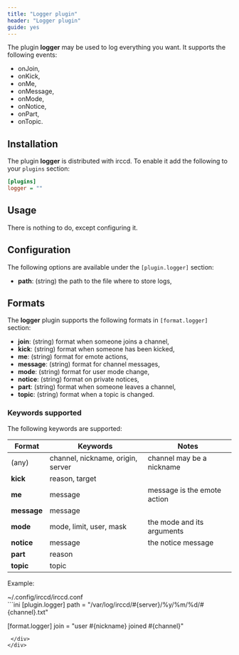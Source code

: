 ```yaml
---
title: "Logger plugin"
header: "Logger plugin"
guide: yes
---
```


The plugin **logger** may be used to log everything you want. It supports the
following events:

  - onJoin,
  - onKick,
  - onMe,
  - onMessage,
  - onMode,
  - onNotice,
  - onPart,
  - onTopic.

## Installation

The plugin **logger** is distributed with irccd. To enable it add the following
to your `plugins` section:

```ini
[plugins]
logger = ""
```

## Usage

There is nothing to do, except configuring it.

## Configuration

The following options are available under the `[plugin.logger]` section:

  - **path**: (string) the path to the file where to store logs,

## Formats

The **logger** plugin supports the following formats in `[format.logger]`
section:

  - **join**: (string) format when someone joins a channel,
  - **kick**: (string) format when someone has been kicked,
  - **me**: (string) format for emote actions,
  - **message**: (string) format for channel messages,
  - **mode**: (string) format for user mode change,
  - **notice**: (string) format on private notices,
  - **part**: (string) format when someone leaves a channel,
  - **topic**: (string) format when a topic is changed.

### Keywords supported

The following keywords are supported:

| Format      | Keywords                          | Notes                       |
|-------------|-----------------------------------|-----------------------------|
| (any)       | channel, nickname, origin, server | channel may be a nickname   |
| **kick**    | reason, target                    |                             |
| **me**      | message                           | message is the emote action |
| **message** | message                           |                             |
| **mode**    | mode, limit, user, mask           | the mode and its arguments  |
| **notice**  | message                           | the notice message          |
| **part**    | reason                            |                             |
| **topic**   | topic                             |                             |

Example:

<div class="panel panel-info">
 <div class="panel-heading">~/.config/irccd/irccd.conf</div>
 <div class="panel-body">
```ini
[plugin.logger]
path = "/var/log/irccd/#{server}/%y/%m/%d/#{channel}.txt"

[format.logger]
join = "user #{nickname} joined #{channel}"
```
 </div>
</div>
